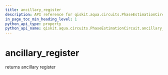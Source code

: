 ```yaml
---
title: ancillary_register
description: API reference for qiskit.aqua.circuits.PhaseEstimationCircuit.ancillary_register
in_page_toc_min_heading_level: 1
python_api_type: property
python_api_name: qiskit.aqua.circuits.PhaseEstimationCircuit.ancillary_register
---
```


# ancillary\_register

returns ancillary register

